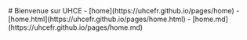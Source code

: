 <div class="card container text-font">
# Bienvenue sur UHCE
- [home](https://uhcefr.github.io/pages/home)
- [home.html](https://uhcefr.github.io/pages/home.html)
- [home.md](https://uhcefr.github.io/pages/home.md)
</div>